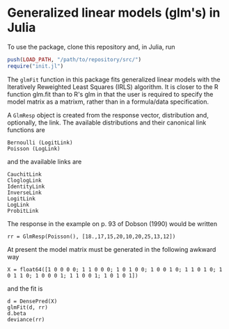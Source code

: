 # Generalized linear models (glm's) in Julia

To use the package, clone this repository and, in Julia, run
```julia
push(LOAD_PATH, "/path/to/repository/src/")
require("init.jl")
```

The `glmFit` function in this package fits generalized linear models with the Iteratively Reweighted Least Squares (IRLS) algorithm.  It is closer to the R function glm.fit than to R's glm in that the user is required to specify the model matrix as a matrixm, rather than in a formula/data specification.

A `GlmResp` object is created from the response vector, distribution and, optionally, the link.  The available distributions and their canonical link functions are

    Bernoulli (LogitLink)
    Poisson (LogLink)

and the available links are

    CauchitLink
    CloglogLink
    IdentityLink
    InverseLink
    LogitLink
    LogLink
    ProbitLink

The response in the example on p. 93 of Dobson (1990) would be written

    rr = GlmResp(Poisson(), [18.,17,15,20,10,20,25,13,12])

At present the model matrix must be generated in the following awkward way

    X = float64([1 0 0 0 0; 1 1 0 0 0; 1 0 1 0 0; 1 0 0 1 0; 1 1 0 1 0; 1 0 1 1 0; 1 0 0 0 1; 1 1 0 0 1; 1 0 1 0 1])

and the fit is

    d = DensePred(X)
    glmFit(d, rr)
    d.beta
    deviance(rr)


